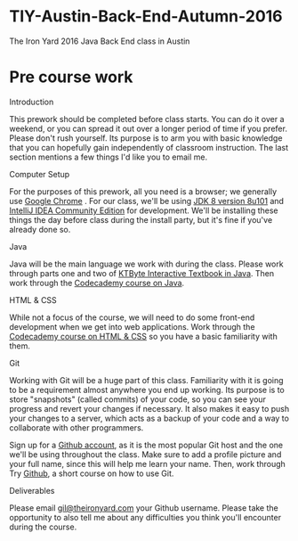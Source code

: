 # TIY-Austin-Back-End-Autumn-2016
The Iron Yard 2016 Java Back End class in Austin

# Pre course work
Introduction

This prework should be completed before class starts. You can do it over a weekend, or you can spread it out over a longer period of time if you prefer. Please don't rush yourself. Its purpose is to arm you with basic knowledge that you can hopefully gain independently of classroom instruction. The last section mentions a few things I'd like you to email me.

Computer Setup

For the purposes of this prework, all you need is a browser; we generally use [Google Chrome](http://www.google.com/chrome/) . For our class, we'll be using [JDK 8 version 8u101](http://www.oracle.com/technetwork/java/javase/downloads/jdk8-downloads-2133151.html) and [IntelliJ IDEA Community Edition](https://www.jetbrains.com/idea/download/) for development. We'll be installing these things the day before class during the install party, but it's fine if you've already done so.

Java

Java will be the main language we work with during the class. Please work through parts one and two of [KTByte Interactive Textbook in Java](https://www.ktbyte.com/java-tutorial/book). Then work through the [Codecademy course on Java](https://www.codecademy.com/en/courses/learn-java).

HTML & CSS

While not a focus of the course, we will need to do some front-end development when we get into web applications. Work through the [Codecademy course on HTML & CSS](https://www.codecademy.com/en/tracks/web) so you have a basic familiarity with them.

Git

Working with Git will be a huge part of this class. Familiarity with it is going to be a requirement almost anywhere you end up working. Its purpose is to store "snapshots" (called commits) of your code, so you can see your progress and revert your changes if necessary. It also makes it easy to push your changes to a server, which acts as a backup of your code and a way to collaborate with other programmers.

Sign up for a [Github account](https://github.com/), as it is the most popular Git host and the one we'll be using throughout the class. Make sure to add a profile picture and your full name, since this will help me learn your name. Then, work through Try [Github](https://try.github.io/), a short course on how to use Git.

Deliverables

Please email gil@theironyard.com your Github username. Please take the opportunity to also tell me about any difficulties you think you'll encounter during the course.




